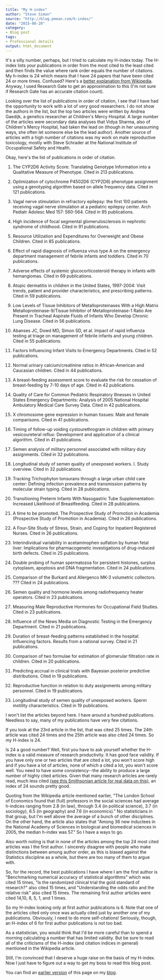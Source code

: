 ```yaml
---
title: "My H-index"
author: "Steve Simon"
source: "http://blog.pmean.com/h-index/"
date: "2015-08-20"
category:
- Blog post
tags:
- Professional details
output: html_document
---
```


It's a silly number, perhaps, but I tried to calculate my H-index today. The H-index lists your publications in order from the most cited to the least cited and then finds the value where rank order equals the number of citations. My h-index is 24 which means that I have 24 papers that have been cited 24 or more times. Confused? Here's a [better explanation from Wikipedia][wik1]. Anyway, I used Research Gate to get an approximation to this (I'm not sure if Research Gate has an accurate citation count).

<!---More--->

Looking over the list of publications in order of citation, I see that I have had the opportunity to work with a lot of very good researchers. I do not show the authors in the list, but the top two articles were written by Andrea Gaedijk, a genetics researcher at Children's Mercy Hospital. A large number of the articles were secondary data analyses that Vidya Sharma, also of Children's Mercy Hospital, had taken the lead on (though in her unassuming ways, she often let someone else be the lead author). Another source of articles with a high number of citations was my work on male reproductive toxicology, mostly with Steve Schrader at the National Institute of Occupational Safety and Health.

Okay, here's the list of publications in order of citation.

1.  The CYP2D6 Activity Score: Translating Genotype Information
    into a Qualitative Measure of Phenotype. Cited in 213 publications.

2.  Optimization of cytochrome P4502D6 (CYP2D6) phenotype
    assignment using a genotyping algorithm based on allele frequency
    data. Cited in 121 publications.

3.  Vagal nerve stimulation in refractory epilepsy: the first
    100 patients receiving vagal nerve stimulation at a pediatric
    epilepsy center. Arch Pediatr Adolesc Med 157: 560-564. Cited in 95
    publications.

4.  High incidence of focal segmental glomerulosclerosis in
    nephrotic syndrome of childhood. Cited in 91 publications.

5.  Resource Utilization and Expenditures for Overweight and
    Obese Children. Cited in 85 publications.

6.  Effect of rapid diagnosis of influenza virus type A on the
    emergency department management of febrile infants and toddlers.
    Cited in 70 publications.

7.  Adverse effects of systemic glucocorticosteroid therapy in
    infants with hemangiomas. Cited in 69 publications.

8.  Atopic dermatitis in children in the United States,
    1997-2004: Visit trends, patient and provider characteristics, and
    prescribing patterns. Cited in 59 publications.

9.  Low Levels of Tissue Inhibitors of Metalloproteinases With
    a High Matrix Metalloproteinase-9/Tissue Inhibitor of
    Metalloproteinase-1 Ratio Are Present in Tracheal Aspirate Fluids of
    Infants Who Develop Chronic Lung Disease. Cited in 56 publications.

10. Abanses JC, Dowd MD, Simon SD, et al. Impact of rapid
    influenza testing at triage on management of febrile infants and
    young children. Cited in 55 publications.

11. Factors Influencing Infant Visits to Emergency Departments.
    Cited in 52 publications.

12. Normal urinary calcium/creatinine ratios in
    African-American and Caucasian children. Cited in 44 publications.

13. A breast-feeding assessment score to evaluate the risk for
    cessation of breast-feeding by 7-10 days of age. Cited in 42
    publications.

14. Quality of Care for Common Pediatric Respiratory Illnesses
    in United States Emergency Departments: Analysis of 2005 National
    Hospital Ambulatory Medical Care Survey Data. Cited in 42
    publications.

15. X chromosome gene expression in human tissues: Male and
    female comparisons. Cited in 41 publications.

16. Timing of follow-up voiding cystourethrogram in children
    with primary vesicoureteral reflux: Development and application of a
    clinical algorithm. Cited in 41 publications.

17. Semen analysis of military personnel associated with
    military duty assignments. Cited in 32 publications.

18. Longitudinal study of semen quality of unexposed
    workers. I. Study overview. Cited in 32 publications.

19. Tracking Trichophyton tonsurans through a large urban child
    care center: Defining infection prevalence and transmission patterns
    by molecular strain typing. Cited in 28 publications.

20. Transitioning Preterm Infants With Nasogastric Tube
    Supplementation: Increased Likelihood of Breastfeeding. Cited in 28
    publications.

21. A time to be promoted. The Prospective Study of Promotion
    in Academia (Prospective Study of Promotion in Academia). Cited in
    26 publications.

22. A Four-Site Study of Stress, Strain, and Coping for
    Inpatient Registered Nurses. Cited in 26 publications.

23. Interindividual variability in acetaminophen sulfation by
    human fetal liver: Implications for pharmacogenetic investigations
    of drug-induced birth defects. Cited in 25 publications.

24. Double probing of human spermatozoa for persistent
    histones, surplus cytoplasm, apoptosis and DNA fragmentation. Cited
    in 24 publications.

25. Comparison of the Burkard and Allergenco MK-3 volumetric
    collectors. ??? Cited in 24 publications.

26. Semen quality and hormone levels among radiofrequency
    heater operators. Cited in 23 publications.

27. Measuring Male Reproductive Hormones for Occupational Field
    Studies. Cited in 23 publications.

28. Influence of the News Media on Diagnostic Testing in the
    Emergency Department. Cited in 21 publications.

29. Duration of breast-feeding patterns established in the
    hospital: Influencing factors. Results from a national survey. Cited
    in 21 publications.

30. Comparison of two formulae for estimation of glomerular
    filtration rate in children. Cited in 20 publications.

31. Predicting accrual in clinical trials with Bayesian
    posterior predictive distributions. Cited in 19 publications.

32. Reproductive function in relation to duty assignments among
    military personnel. Cited in 19 publications.

33. Longitudinal study of semen quality of unexposed workers.
    Sperm motility characteristics. Cited in 19 publications.

I won't list the articles beyond here. I have around a hundred publications. Needless to say, many of my publications have very few citations.

If you look at the 23rd article in the list, that was cited 25 times. The 24th article was cited 24 times and the 25th article was also cited 24 times. So my H-index is 24.

Is 24 a good number? Well, first you have to ask yourself whether the H-index is a valid measure of research productivity. It has good face validity. If you have only one or two articles that are cited a lot, you won't score high and if you have a lot of articles, none of which a cited a lot, you won't score well. You need to have some consistency--the ability to produce a large number of highly cited articles. Given that many research articles are rarely read, much less cited [(see this Smithsonian article for real data on this)][smi1], an index of 24 sounds pretty good.

Quoting from the Wikipedia article mentioned earlier, "The London School of Economics found that (full) professors in the social sciences had average h-indices ranging from 2.8 (in law), through 3.4 (in political science), 3.7 (in sociology), 6.5 (in geography) and 7.6 (in economics)." No statisticians in that group, but I'm well above the average of a bunch of other disciplines. On the other hand, the article also states that "Among 36 new inductees in the National Academy of Sciences in biological and biomedical sciences in 2005, the median h-index was 57." So I have a ways to go.

Also worth noting is that in none of the articles among the top 24 most cited articles was I the first author. I sincerely disagree with people who make distinctions between among author order, as this is biased against the Statistics discipline as a whole, but there are too many of them to argue with.

So, for the record, the best publications I have where I am the first author is "Benchmarking numerical accuracy of statistical algorithms" which was cited 15 times, "Is the randomized clinical trial the gold standard of research?" also cited 15 times, and "Understanding the odds ratio and the relative risk" also cited 15 times. The remaining first author articles were cited 14,10, 8, 5, 1, and 1 times.

So my H-index looking only at first author publications is 6. Note that one of the articles cited only once was actually cited just by another one of my publications. Obviously, I need to do more self-citations! Seriously, though, an H-index of 6 for first author publications is not too bad.

As a statistician, you would think that I'd be more careful than to spend a morning calculating a number that has limited validity. But be sure to read all of the criticisms of the H-index (and citation indices in general) mentioned in the Wikipedia article.

Still, I'm convinced that I deserve a huge raise on the basis of my H-index. Now I just have to figure out a way to get my boss to read this blog post.

You can find an [earlier version][sim1] of this page on my [blog][sim2].

[sim1]: http://blog.pmean.com/h-index/
[sim2]: http://blog.pmean.com


[smi1]: http://www.smithsonianmag.com/smart-news/half-academic-studies-are-never-read-more-three-people-180950222/?no-ist
[wik1]: https://en.wikipedia.org/wiki/H-index
